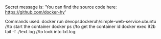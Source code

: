 Secret message is: 'You can find the source code here: https://github.com/docker-hy'

Commands used:
docker run devopsdockeruh/simple-web-service:ubuntu //to start the container
docker ps //to get the container id
docker exec 92b tail -f ./text.log //to look into txt.log